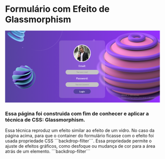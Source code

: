<h1>Formulário com Efeito de Glassmorphism</h1>

![Homepage](https://github.com/Abraao2501/Every-day-a-new-learning/blob/main/glassmorphism-CSS/imgs/Capturar.PNG)

<h3>Essa página foi construida com fim de conhecer e aplicar a técnica de CSS: Glassmorphism.</h3>
Essa técnica reproduz um efeito similar ao efeito de um vidro. No caso da página acima, para que o container do formulário ficasse com o efeito foi usada propriedade CSS ```backdrop-filter```. Essa propriedade permite o ajuste de efeitos gráficos, como desfoque ou mudança de cor para a área atrás de um elemento.
```backdrop-filter```
